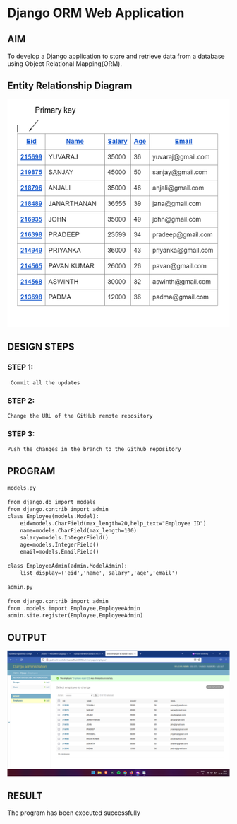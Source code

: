 # Django ORM Web Application

## AIM
To develop a Django application to store and retrieve data from a database using Object Relational Mapping(ORM).

## Entity Relationship Diagram

![OUTPUT](./er.png)

## DESIGN STEPS

### STEP 1:
     Commit all the updates

### STEP 2:
    Change the URL of the GitHub remote repository

### STEP 3:
    Push the changes in the branch to the Github repository

## PROGRAM

```
models.py

from django.db import models
from django.contrib import admin
class Employee(models.Model):
    eid=models.CharField(max_length=20,help_text="Employee ID")
    name=models.CharField(max_length=100)
    salary=models.IntegerField()
    age=models.IntegerField()
    email=models.EmailField()

class EmployeeAdmin(admin.ModelAdmin):
    list_display=('eid','name','salary','age','email')

admin.py

from django.contrib import admin
from .models import Employee,EmployeeAdmin
admin.site.register(Employee,EmployeeAdmin)

```

## OUTPUT

![OUTPUT](./output2.png)


## RESULT
The program has been executed successfully